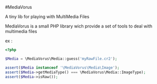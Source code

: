 #MediaVorus

A tiny lib for playing with MultiMedia Files


MediaVorus is a small PHP library wich provide a set of tools to deal with
multimedia files

ex :

```php
<?php

$Media = \MediaVorus\Media::guess('myRawFile.cr2');

assert($Media instanceof '\MediaVorus\Media\Image');
assert($Media->getMediaType() === \MediaVorus\Media::ImageType);
assert($Media->isRaw());

``` 

